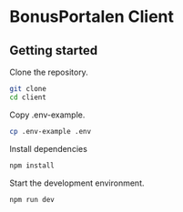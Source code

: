 # BonusPortalen Client

## Getting started

Clone the repository.

```bash
git clone
cd client
```

Copy .env-example.

```bash
cp .env-example .env
```

Install dependencies

```bash
npm install
```

Start the development environment.

```bash
npm run dev
```
